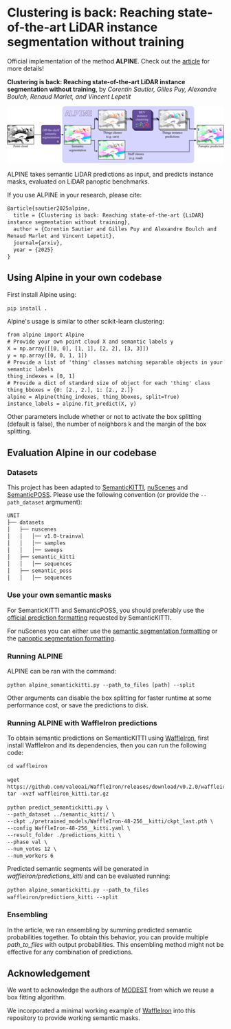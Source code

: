 # Clustering is back: Reaching state-of-the-art LiDAR instance segmentation without training

Official implementation of the method **ALPINE**. Check out the [article](https://arxiv.org/abs/2503.13203) for more details!

**Clustering is back: Reaching state-of-the-art LiDAR instance segmentation without training**,
by *Corentin Sautier, Gilles Puy, Alexandre Boulch, Renaud Marlet, and Vincent Lepetit*

![Overview of the method](./assets/method.png)

ALPINE takes semantic LiDAR predictions as input, and predicts instance masks, evaluated on LiDAR panoptic benchmarks. 

If you use ALPINE in your research, please cite:
```
@article{sautier2025alpine,
  title = {Clustering is back: Reaching state-of-the-art {LiDAR} instance segmentation without training},
  author = {Corentin Sautier and Gilles Puy and Alexandre Boulch and Renaud Marlet and Vincent Lepetit},
  journal={arxiv},
  year = {2025}
}
```

## Using Alpine in your own codebase

First install Alpine using:

`pip install .`

Alpine's usage is similar to other scikit-learn clustering:

```
from alpine import Alpine
# Provide your own point cloud X and semantic labels y
X = np.array([[0, 0], [1, 1], [2, 2], [3, 3]])
y = np.array([0, 0, 1, 1])
# Provide a list of 'thing' classes matching separable objects in your semantic labels
thing_indexes = [0, 1]
# Provide a dict of standard size of object for each 'thing' class
thing_bboxes = {0: [2., 2.], 1: [2., 2.]}
alpine = Alpine(thing_indexes, thing_bboxes, split=True)
instance_labels = alpine.fit_predict(X, y)
```

Other parameters include whether or not to activate the box splitting (default is false), the number of neighbors k and the margin of the box splitting.

## Evaluation Alpine in our codebase

### Datasets

This project has been adapted to [SemanticKITTI](http://www.semantic-kitti.org/tasks.html#semseg), [nuScenes](https://www.nuscenes.org/lidar-segmentation) and [SemanticPOSS](http://www.poss.pku.edu.cn/semanticposs.html). Please use the following convention (or provide the `--path_dataset` argmument):

```
UNIT
├── datasets
│   ├── nuscenes
│   │   │── v1.0-trainval
│   │   │── samples
│   │   │── sweeps
│   ├── semantic_kitti
│   │   │── sequences
│   ├── semantic_poss
│   │   │── sequences
```

### Use your own semantic masks

For SemanticKITTI and SemanticPOSS, you should preferably use the [official prediction formatting](http://www.semantic-kitti.org/dataset.html#format) requested by SemanticKITTI.

For nuScenes you can either use the [semantic segmentation formatting](https://www.nuscenes.org/lidar-segmentation//#results-format) or the [panoptic segmentation formatting](https://www.nuscenes.org/panoptic/#results-format).

### Running ALPINE

ALPINE can be ran with the command:

`python alpine_semantickitti.py --path_to_files [path] --split`

Other arguments can disable the box splitting for faster runtime at some performance cost, or save the predictions to disk.

### Running ALPINE with WaffleIron predictions

To obtain semantic predictions on SemanticKITTI using [WaffleIron](https://github.com/valeoai/WaffleIron), first install WaffleIron and its dependencies, then you can run the following code:

```
cd waffleiron

wget https://github.com/valeoai/WaffleIron/releases/download/v0.2.0/waffleiron_kitti.tar.gz
tar -xvzf waffleiron_kitti.tar.gz

python predict_semantickitti.py \
--path_dataset ../semantic_kitti/ \
--ckpt ./pretrained_models/WaffleIron-48-256__kitti/ckpt_last.pth \
--config WaffleIron-48-256__kitti.yaml \
--result_folder ./predictions_kitti \
--phase val \
--num_votes 12 \
--num_workers 6
```

Predicted semantic segments will be generated in *waffleiron/predictions_kitti* and can be evaluated running:

`python alpine_semantickitti.py --path_to_files waffleiron/predictions_kitti --split`

### Ensembling

In the article, we ran ensembling by summing predicted semantic probabilities together. To obtain this behavior, you can provide multiple *path_to_files* with output probabilities. This ensembling method might not be effective for any combination of predictions.

## Acknowledgement

We want to acknowledge the authors of [MODEST](https://github.com/YurongYou/MODEST/) from which we reuse a box fitting algorithm.

We incorporated a minimal working example of [WaffleIron](https://github.com/valeoai/WaffleIron/) into this repository to provide working semantic masks.
